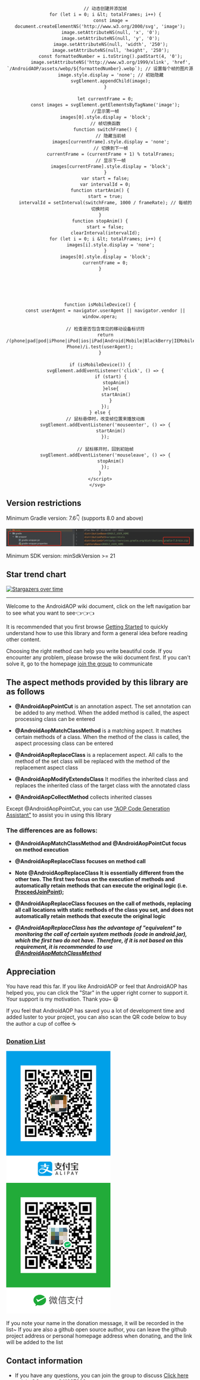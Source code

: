 
<div style="text-align: center;">
    <svg width="250" height="250" xmlns="http://www.w3.org/2000/svg" id="svgAnimation">
    <script>
        const totalFrames = 316; // 总帧数
        const frameRate = 30;    // 帧率 (每秒帧数)
        const svgElement = document.getElementById('svgAnimation');

        // 动态创建并添加帧
        for (let i = 0; i &lt; totalFrames; i++) {
            const image = document.createElementNS('http://www.w3.org/2000/svg', 'image');
            image.setAttributeNS(null, 'x', '0');
            image.setAttributeNS(null, 'y', '0');
            image.setAttributeNS(null, 'width', '250');
            image.setAttributeNS(null, 'height', '250');
            const formattedNumber = i.toString().padStart(4, '0');
            image.setAttributeNS('http://www.w3.org/1999/xlink', 'href', `/AndroidAOP/assets/webp/${formattedNumber}.webp`); // 设置每个帧的图片源
            image.style.display = 'none'; // 初始隐藏
            svgElement.appendChild(image);
        }
    
        let currentFrame = 0;
        const images = svgElement.getElementsByTagName('image');
        //显示第一帧
        images[0].style.display = 'block';
        // 帧切换函数
        function switchFrame() {
            // 隐藏当前帧
            images[currentFrame].style.display = 'none';
            // 切换到下一帧
            currentFrame = (currentFrame + 1) % totalFrames;
            // 显示下一帧
            images[currentFrame].style.display = 'block';
        }
        var start = false;
        var intervalId = 0;
    function startAnim() {
        start = true;
        intervalId = setInterval(switchFrame, 1000 / frameRate); // 每帧的切换时间
    }
    function stopAnim() {
        start = false;
        clearInterval(intervalId);
        for (let i = 0; i &lt; totalFrames; i++) {
            images[i].style.display = 'none';
        }
        images[0].style.display = 'block';
        currentFrame = 0;
    }





    function isMobileDevice() {
        const userAgent = navigator.userAgent || navigator.vendor || window.opera;

        // 检查是否包含常见的移动设备标识符
        return /(phone|pad|pod|iPhone|iPod|ios|iPad|Android|Mobile|BlackBerry|IEMobile|MQQBrowser|JUC|Fennec|wOSBrowser|BrowserNG|WebOS|Symbian|Windows Phone)/i.test(userAgent);
    }

    if (isMobileDevice()) {
        svgElement.addEventListener('click', () => {
            if (start) {
                stopAnim()
            }else{
                startAnim()
            }
        });
    } else {
        // 鼠标悬停时，改变帧位置来播放动画
        svgElement.addEventListener('mouseenter', () => {
            startAnim()
        });

        // 鼠标移开时，回到初始帧
        svgElement.addEventListener('mouseleave', () => {
            stopAnim()
        });
    }
    </script>
    </svg>  
</div>

## Version restrictions

Minimum Gradle version: 7.6👇 (supports 8.0 and above)

<img src="screenshot/gradle_version.png" alt="show" />

Minimum SDK version: minSdkVersion >= 21

## Star trend chart

[![Stargazers over time](https://starchart.cc/FlyJingFish/AndroidAOP.svg?variant=adaptive)](https://starchart.cc/FlyJingFish/AndroidAOP)

---

Welcome to the AndroidAOP wiki document, click on the left navigation bar to see what you want to see👈👈👈

It is recommended that you first browse [Getting Started](/AndroidAOP/getting_started/#custom-aspects) to quickly understand how to use this library and form a general idea before reading other content.

Choosing the right method can help you write beautiful code. If you encounter any problem, please browse the wiki document first. If you can't solve it, go to the homepage [join the group](#contact-information) to communicate

## The aspect methods provided by this library are as follows

- **@AndroidAopPointCut** is an annotation aspect. The set annotation can be added to any method. When the added method is called, the aspect processing class can be entered

- **@AndroidAopMatchClassMethod** is a matching aspect. It matches certain methods of a class. When the method of the class is called, the aspect processing class can be entered

- **@AndroidAopReplaceClass** is a replacement aspect. All calls to the method of the set class will be replaced with the method of the replacement aspect class

- **@AndroidAopModifyExtendsClass** It modifies the inherited class and replaces the inherited class of the target class with the annotated class
- **@AndroidAopCollectMethod** collects inherited classes

Except @AndroidAopPointCut, you can use [“AOP Code Generation Assistant”](https://flyjingfish.github.io/AndroidAOP/AOP_Helper/) to assist you in using this library

### The differences are as follows:
- **@AndroidAopMatchClassMethod and @AndroidAopPointCut focus on method execution**

- **@AndroidAopReplaceClass focuses on method call**

- **Note @AndroidAopReplaceClass It is essentially different from the other two. The first two focus on the execution of methods and automatically retain methods that can execute the original logic (i.e. [ProceedJoinPoint](https://flyjingfish.github.io/AndroidAOP/ProceedJoinPoint/));**

- **@AndroidAopReplaceClass focuses on the call of methods, replacing all call locations with static methods of the class you set, and does not automatically retain methods that execute the original logic**

- **_@AndroidAopReplaceClass has the advantage of "equivalent" to monitoring the call of certain system methods (code in android.jar), which the first two do not have. Therefore, if it is not based on this requirement, it is recommended to use [@AndroidAopMatchClassMethod](https://flyjingfish.github.io/AndroidAOP/AndroidAopMatchClassMethod/)_**


## Appreciation

You have read this far. If you like AndroidAOP or feel that AndroidAOP has helped you, you can click the "Star" in the upper right corner to support it. Your support is my motivation. Thank you~ 😃

If you feel that AndroidAOP has saved you a lot of development time and added luster to your project, you can also scan the QR code below to buy the author a cup of coffee ☕

### [Donation List](/AndroidAOP/zh/give_list)

<div>
<img src="screenshot/IMG_4075.PNG" width="280" height="350">
<img src="screenshot/IMG_4076.JPG" width="280" height="350">
</div>

If you note your name in the donation message, it will be recorded in the list~ If you are also a github open source author, you can leave the github project address or personal homepage address when donating, and the link will be added to the list

## Contact information

* If you have any questions, you can join the group to discuss [Click here to join QQ group: 641697838](https://qm.qq.com/cgi-bin/qm/qr?k=w2qDbv_5bpLl0lO0qjXxijl3JHCQgtXx&jump_from=webapi&authKey=Q6/YB+7q9BvOGbYv1qXZGAZLigsfwaBxDC8kz03/5Pwy7018XunUcHoC11kVLqCb)

<img src="screenshot/qq.png" width="220"/>